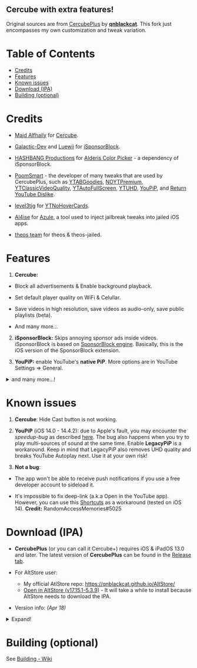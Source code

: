## Cercube with extra features!

Original sources are from [CercubePlus](https://github.com/qnblackcat/CercubePlus) by [**qnblackcat**](https://github.com/qnblackcat). This fork just encompasses my own customization and tweak variation.

# Table of Contents

- [Credits](#credits)
- [Features](#features)
- [Known issues](#known-issues)
- [Download (IPA)](#download-ipa)
- [Building (optional)](#building-optional)

# Credits

- [Majd Alfhaily](https://twitter.com/freemanrepo?s=21) for [Cercube](https://apt.alfhaily.me/depiction/FDXO5R).

- [Galactic-Dev](https://github.com/Galactic-Dev) and [Luewii](https://github.com/Luewii) for [iSponsorBlock](https://github.com/Galactic-Dev/iSponsorBlock).

- [HASHBANG Productions](https://github.com/hbang) for [Alderis Color Picker](https://github.com/hbang/Alderis) - a dependency of iSponsorBlock.

- [PoomSmart](https://twitter.com/poomsmart?s=21) - the developer of many tweaks that are used by CercubePlus, such as [YTABGoodies](https://poomsmart.github.io/repo/depictions/ytabgoodies.html), [NOYTPremium](https://poomsmart.github.io/repo/depictions/noytpremium.html), [YTClassicVideoQuality](https://poomsmart.github.io/repo/depictions/ytclassicvideoquality.html), [YTAutoFullScreen](https://github.com/PoomSmart/YTAutoFullScreen/), [YTUHD](https://poomsmart.github.io/repo/depictions/ytuhd.html), [YouPiP](https://poomsmart.github.io/repo/depictions/youpip.html), and [Return YouTube Dislike](https://github.com/PoomSmart/Return-YouTube-Dislikes).

- [level3tjg](https://twitter.com/level3tjg?s=21) for [YTNoHoverCards](https://github.com/level3tjg/YTNoHoverCards).

- [Al4ise](https://github.com/Al4ise) for [Azule](https://github.com/Al4ise/Azule), a tool used to inject jailbreak tweaks into jailed iOS apps.

- [theos team](https://github.com/theos/theos) for theos & theos-jailed.

# Features

1. **Cercube:**

- Block all advertisements & Enable background playback.

- Set default player quality on WiFi & Celullar.

- Save videos in high resolution, save videos as audio-only, save public playlists (beta).

- And many more...

2. **iSponsorBlock:** Skips annoying sponsor ads inside videos. iSponsorBlock is based on [SponsorBlock engine](https://sponsor.ajay.app/). Basically, this is the iOS version of the SponsorBlock extension.

3. **YouPiP:** enable YouTube's **native PiP**. More options are in YouTube Settings => General.

<details>
  <summary>and many more...!</summary>

4. **YTABGoodies:** allow you to disable some YouTube A/B testing features. It is a combination of several tweaks, such as:

- YouAreThere: disable "Video paused. Continue watching?" popup in the YouTube app when you play a long video.

- YouRememberCaption: make YouTube remember your video caption setting (if not already).

- YTNoCheckLocalNetwork: block the Local Network permission popup.

9. **NOYTPremium:** remove YouTube Premium upsell alerts.

any many more...

</details>

# Known issues

1. **Cercube**: Hide Cast button is not working.

2. **YouPiP** (iOS 14.0 - 14.4.2): due to Apple's fault, you may encounter the _speedup-bug_ as described [here](https://drive.google.com/file/d/1NKdv1fr_KRWgD8nhkMDfG2eLBnbdeVtX/view?usp=sharing). The bug also happens when you try to play multi-sources of sound at the same time. Enable **LegacyPiP** is a workaround. Keep in mind that LegacyPiP also removes UHD quality and breaks YouTube Autoplay next. Use it at your own risk!

3. **Not a bug**:

- The app won't be able to receive push notifications if you use a free developer account to sideload it.

- It's impossible to fix deep-link (a.k.a Open in the YouTube app). However, you can use this [Shortcuts](https://shortcutsgallery.com/shortcuts/open-in-youtube/) as a workaround (tested on iOS 14). **Credit:** RandomAccessMemories#5025

# Download (IPA)

- **CercubePlus** (or you can call it Cercube+) requires iOS & iPadOS 13.0 and later. The latest version of **CercubePlus** can be found in the [Release tab](https://github.com/qnblackcat/CercubePlus/releases).

- For AltStore user:

  - My official AtlStore repo: https://qnblackcat.github.io/AltStore/
  - [Open in AltStore (v17.15.1-5.3.9)](https://tinyurl.com/yhsfn372) - It will take a while to install because AltStore needs to download the IPA.

- Version info: _(Apr 18)_

<details>
  <summary>Expand!</summary>

|       **Tweaks/App**       | **Version** |                          **Open source**                           |
| :------------------------: | :---------: | :----------------------------------------------------------------: |
|        **YouTube**         |   17.15.1   |                                 ✖︎                                 |
|        **Cercube**         |    5.3.9    |                                 ✖︎                                 |
| **Return YouTube Dislike** |    1.6.4    |     [✔︎](https://github.com/PoomSmart/Return-YouTube-Dislikes)     |
|     **iSponsorBlock**      |   1.0-14    |        [✔︎](https://github.com/Galactic-Dev/iSponsorBlock)         |
|  **Alderis Color Picker**  |    1.1.2    |               [✔︎](https://github.com/hbang/Alderis)               |
|      **YTABGoodies**       |     1.0     | [✔︎](https://poomsmart.github.io/repo/depictions/ytabgoodies.html) |
|      **NoYTPremium**       |    1.0.2    |           [✔︎](https://github.com/PoomSmart/NoYTPremium)           |
| **YTClassicVideoQuality**  |    1.0.1    |      [✔︎](https://github.com/PoomSmart/YTClassicVideoQuality)      |
|     **YTNoHoverCards**     |    0.0.3    |         [✔︎](https://github.com/level3tjg/YTNoHoverCards)          |
|         **YTUHD**          |    1.2.6    |              [✔︎](https://github.com/PoomSmart/YTUHD)              |
|         **YouPiP**         |    1.6.9    |             [✔︎](https://github.com/PoomSmart/YouPiP)              |
|        **YTSpeed**         |    1.0.1    |             [✔︎](https://github.com/Lyvendia/YTSpeed)              |
|    **YTAutoFullScreen**    |    1.0.1    |             [✔︎](https://github.com/Lyvendia/YTSpeed)              |

</details>

# Building (optional)

See [Building - Wiki](https://github.com/qnblackcat/CercubePlus/wiki/Building)
